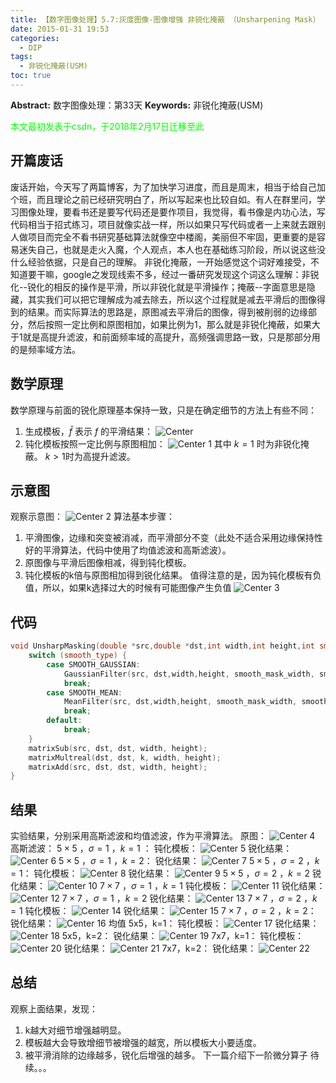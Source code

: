 ```yaml
---
title: 【数字图像处理】5.7:灰度图像-图像增强 非锐化掩蔽 （Unsharpening Mask）
date: 2015-01-31 19:53
categories:
  - DIP
tags:
  - 非锐化掩蔽(USM)
toc: true
---
```

**Abstract:** 数字图像处理：第33天
**Keywords:** 非锐化掩蔽(USM)
<!--more-->
<font color="00FF00">本文最初发表于csdn，于2018年2月17日迁移至此</font>
## 开篇废话
废话开始，今天写了两篇博客，为了加快学习进度，而且是周末，相当于给自己加个班，而且理论之前已经研究明白了，所以写起来也比较自如。有人在群里问，学习图像处理，要看书还是要写代码还是要作项目，我觉得，看书像是内功心法，写代码相当于招式练习，项目就像实战一样，所以如果只写代码或者一上来就去跟别人做项目而完全不看书研究基础算法就像空中楼阁，美丽但不牢固，更重要的是容易迷失自己，也就是走火入魔，个人观点，本人也在基础练习阶段，所以说这些没什么经验依据，只是自己的理解。
非锐化掩蔽，一开始感觉这个词好难接受，不知道要干嘛，google之发现线索不多，经过一番研究发现这个词这么理解：非锐化--锐化的相反的操作是平滑，所以非锐化就是平滑操作；掩蔽--字面意思是隐藏，其实我们可以把它理解成为减去除去，所以这个过程就是减去平滑后的图像得到的结果。而实际算法的思路是，原图减去平滑后的图像，得到被削弱的边缘部分，然后按照一定比例和原图相加，如果比例为1，那么就是非锐化掩蔽，如果大于1就是高提升滤波，和前面频率域的高提升，高频强调思路一致，只是那部分用的是频率域方法。

## 数学原理
数学原理与前面的锐化原理基本保持一致，只是在确定细节的方法上有些不同：
1. 生成模板，$\bar{f}$ 表示 $f$ 的平滑结果：
![Center][]
2. 钝化模板按照一定比例与原图相加：
![Center 1][]
其中 $k=1$ 时为非锐化掩蔽。
$k>1$时为高提升滤波。
## 示意图
观察示意图：
![Center 2][]
算法基本步骤：

1. 平滑图像，边缘和突变被消减，而平滑部分不变（此处不适合采用边缘保持性好的平滑算法，代码中使用了均值滤波和高斯滤波）。
2. 原图像与平滑后图像相减，得到钝化模板。
3. 钝化模板的k倍与原图相加得到锐化结果。
值得注意的是，因为钝化模板有负值，所以，如果k选择过大的时候有可能图像产生负值
![Center 3][]


## 代码

```c++
void UnsharpMasking(double *src,double *dst,int width,int height,int smooth_type,int smooth_mask_width,int smooth_mask_height,double gaussian_deta,double k){
    switch (smooth_type) {
        case SMOOTH_GAUSSIAN:
            GaussianFilter(src, dst,width,height, smooth_mask_width, smooth_mask_height,gaussian_deta);
            break;
        case SMOOTH_MEAN:
            MeanFilter(src, dst,width,height, smooth_mask_width, smooth_mask_height);
            break;
        default:
            break;
    }
    matrixSub(src, dst, dst, width, height);
    matrixMultreal(dst, dst, k, width, height);
    matrixAdd(src, dst, dst, width, height);
}
```

## 结果
实验结果，分别采用高斯滤波和均值滤波，作为平滑算法。
原图：
![Center 4][]
高斯滤波：
$5\times 5$ ，$\sigma=1$ ，$k=1$ ：
钝化模板：
![Center 5][]
锐化结果：
![Center 6][]
$5\times 5$ ，$\sigma=1$ ，$k=2$：
锐化结果：
![Center 7][]
$5\times 5$ ，$\sigma=2$ ，$k=1$：
钝化模板：
![Center 8][]
锐化结果：
![Center 9][]
$5\times 5$ ，$\sigma=2$ ，$k=2$
锐化结果：
![Center 10][]
$7\times 7$ ，$\sigma=1$ ，$k=1$
钝化模板：
![Center 11][]
锐化结果：
![Center 12][]
$7\times 7$ ，$\sigma=1$ ，$k=2$
锐化结果：
![Center 13][]
$7\times 7$ ，$\sigma=2$ ，$k=1$
钝化模板：
![Center 14][]
锐化结果：
![Center 15][]
$7\times 7$ ，$\sigma=2$ ，$k=2$：
锐化结果：
![Center 16][]
均值
5x5，k=1：
钝化模板：
![Center 17][]
锐化结果：
![Center 18][]
5x5，k=2：
锐化结果：
![Center 19][]
7x7，k=1：
钝化模板：
![Center 20][]
锐化结果：
![Center 21][]
7x7，k=2：
锐化结果：
![Center 22][]

## 总结
观察上面结果，发现：
1. k越大对细节增强越明显。
2. 模板越大会导致增细节被增强的越宽，所以模板大小要适度。
3. 被平滑消除的边缘越多，锐化后增强的越多。
下一篇介绍下一阶微分算子
待续。。。



[Center]: DIP-5-7-灰度图像-图像增强-非锐化掩蔽UnsharpeningMask/20150131191926698.png
[Center 1]: DIP-5-7-灰度图像-图像增强-非锐化掩蔽UnsharpeningMask/20150131191948722.png
[Center 2]: DIP-5-7-灰度图像-图像增强-非锐化掩蔽UnsharpeningMask/20150131192302681.png
[Center 3]: DIP-5-7-灰度图像-图像增强-非锐化掩蔽UnsharpeningMask/20150131193027406.png
[Center 4]: DIP-5-7-灰度图像-图像增强-非锐化掩蔽UnsharpeningMask/20150131195559575.png
[Center 5]: DIP-5-7-灰度图像-图像增强-非锐化掩蔽UnsharpeningMask/20150131193654958.jpg
[Center 6]: DIP-5-7-灰度图像-图像增强-非锐化掩蔽UnsharpeningMask/20150131193714208.jpg
[Center 7]: DIP-5-7-灰度图像-图像增强-非锐化掩蔽UnsharpeningMask/20150131193705422.jpg
[Center 8]: DIP-5-7-灰度图像-图像增强-非锐化掩蔽UnsharpeningMask/20150131193752818.jpg
[Center 9]: DIP-5-7-灰度图像-图像增强-非锐化掩蔽UnsharpeningMask/20150131193742612.jpg
[Center 10]: DIP-5-7-灰度图像-图像增强-非锐化掩蔽UnsharpeningMask/20150131193814717.jpg
[Center 11]: DIP-5-7-灰度图像-图像增强-非锐化掩蔽UnsharpeningMask/20150131194310450.jpg
[Center 12]: DIP-5-7-灰度图像-图像增强-非锐化掩蔽UnsharpeningMask/20150131194329311.jpg
[Center 13]: DIP-5-7-灰度图像-图像增强-非锐化掩蔽UnsharpeningMask/20150131194315486.jpg
[Center 14]: DIP-5-7-灰度图像-图像增强-非锐化掩蔽UnsharpeningMask/20150131194402866.jpg
[Center 15]: DIP-5-7-灰度图像-图像增强-非锐化掩蔽UnsharpeningMask/20150131194421883.jpg
[Center 16]: DIP-5-7-灰度图像-图像增强-非锐化掩蔽UnsharpeningMask/20150131194427199.jpg
[Center 17]: DIP-5-7-灰度图像-图像增强-非锐化掩蔽UnsharpeningMask/20150131194548229.jpg
[Center 18]: DIP-5-7-灰度图像-图像增强-非锐化掩蔽UnsharpeningMask/20150131194538600.jpg
[Center 19]: DIP-5-7-灰度图像-图像增强-非锐化掩蔽UnsharpeningMask/20150131194555994.jpg
[Center 20]: DIP-5-7-灰度图像-图像增强-非锐化掩蔽UnsharpeningMask/20150131194611438.jpg
[Center 21]: DIP-5-7-灰度图像-图像增强-非锐化掩蔽UnsharpeningMask/20150131194703562.jpg
[Center 22]: DIP-5-7-灰度图像-图像增强-非锐化掩蔽UnsharpeningMask/20150131194721673.jpg
